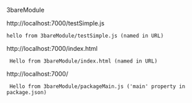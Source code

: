 
3bareModule




http://localhost:7000/testSimple.js

	hello from 3bareModule/testSimple.js (named in URL)

http://localhost:7000/index.html

	 Hello from 3bareModule/index.html (named in URL)

http://localhost:7000/

	 Hello from 3bareModule/packageMain.js ('main' property in package.json)